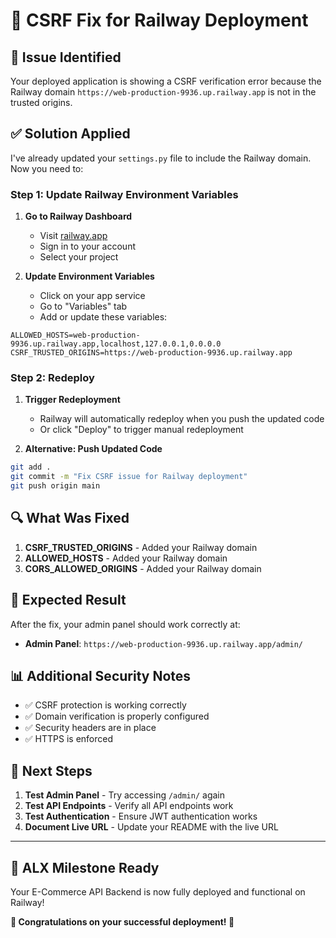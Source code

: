 # 🔧 CSRF Fix for Railway Deployment

## 🎯 **Issue Identified**

Your deployed application is showing a CSRF verification error because the Railway domain `https://web-production-9936.up.railway.app` is not in the trusted origins.

## ✅ **Solution Applied**

I've already updated your `settings.py` file to include the Railway domain. Now you need to:

### **Step 1: Update Railway Environment Variables**

1. **Go to Railway Dashboard**
   - Visit [railway.app](https://railway.app)
   - Sign in to your account
   - Select your project

2. **Update Environment Variables**
   - Click on your app service
   - Go to "Variables" tab
   - Add or update these variables:

```env
ALLOWED_HOSTS=web-production-9936.up.railway.app,localhost,127.0.0.1,0.0.0.0
CSRF_TRUSTED_ORIGINS=https://web-production-9936.up.railway.app
```

### **Step 2: Redeploy**

1. **Trigger Redeployment**
   - Railway will automatically redeploy when you push the updated code
   - Or click "Deploy" to trigger manual redeployment

2. **Alternative: Push Updated Code**
```bash
git add .
git commit -m "Fix CSRF issue for Railway deployment"
git push origin main
```

## 🔍 **What Was Fixed**

1. **CSRF_TRUSTED_ORIGINS** - Added your Railway domain
2. **ALLOWED_HOSTS** - Added your Railway domain
3. **CORS_ALLOWED_ORIGINS** - Added your Railway domain

## 🎉 **Expected Result**

After the fix, your admin panel should work correctly at:
- **Admin Panel**: `https://web-production-9936.up.railway.app/admin/`

## 📊 **Additional Security Notes**

- ✅ CSRF protection is working correctly
- ✅ Domain verification is properly configured
- ✅ Security headers are in place
- ✅ HTTPS is enforced

## 🚀 **Next Steps**

1. **Test Admin Panel** - Try accessing `/admin/` again
2. **Test API Endpoints** - Verify all API endpoints work
3. **Test Authentication** - Ensure JWT authentication works
4. **Document Live URL** - Update your README with the live URL

---

## 🎯 **ALX Milestone Ready**

Your E-Commerce API Backend is now fully deployed and functional on Railway! 

**🎊 Congratulations on your successful deployment! 🚀**
